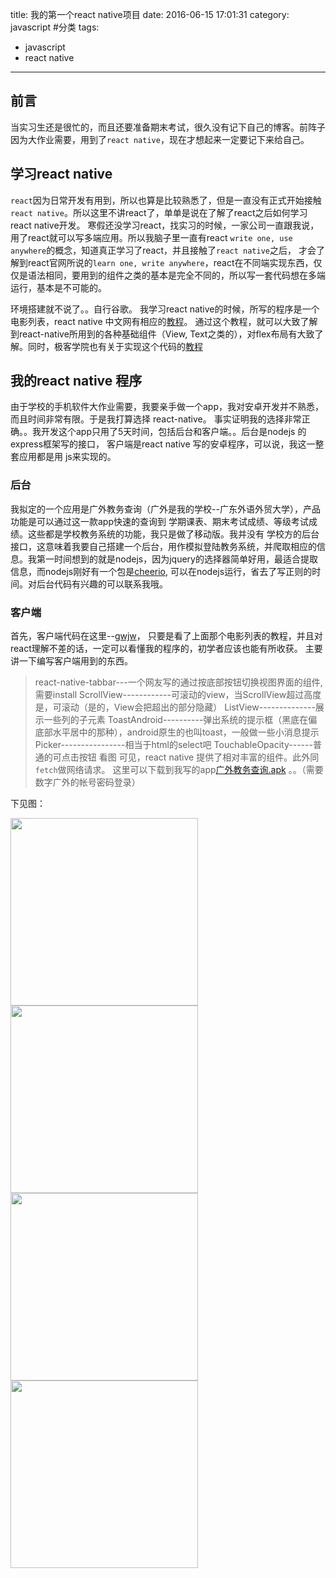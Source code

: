 title: 我的第一个react native项目
date: 2016-06-15 17:01:31
category: javascript #分类
tags:
- javascript
- react native
---
## 前言
当实习生还是很忙的，而且还要准备期末考试，很久没有记下自己的博客。前阵子因为大作业需要，用到了`react native`，现在才想起来一定要记下来给自己。

## 学习react native
`react`因为日常开发有用到，所以也算是比较熟悉了，但是一直没有正式开始接触`react native`。所以这里不讲react了，单单是说在了解了react之后如何学习react native开发。
寒假还没学习react，找实习的时候，一家公司一直跟我说，用了react就可以写多端应用。所以我脑子里一直有react `write one, use anywhere`的概念，知道真正学习了react，并且接触了`react native`之后，
才会了解到react官网所说的`learn one, write anywhere`，react在不同端实现东西，仅仅是语法相同，要用到的组件之类的基本是完全不同的，所以写一套代码想在多端运行，基本是不可能的。



环境搭建就不说了。。自行谷歌。
我学习react native的时候，所写的程序是一个电影列表，react native 中文网有相应的[教程](http://reactnative.cn/docs/0.27/tutorial.html)。
通过这个教程，就可以大致了解到react-native所用到的各种基础组件（View, Text之类的），对flex布局有大致了解。同时，极客学院也有关于实现这个代码的[教程](http://www.jikexueyuan.com/course/1504.html)

<!-- more -->
## 我的react native 程序
由于学校的手机软件大作业需要，我要亲手做一个app，我对安卓开发并不熟悉，而且时间非常有限。于是我打算选择 react-native。
事实证明我的选择非常正确。。我开发这个app只用了5天时间，包括后台和客户端。。后台是nodejs 的 express框架写的接口， 客户端是react native 写的安卓程序，可以说，我这一整套应用都是用
js来实现的。

### 后台
我拟定的一个应用是广外教务查询（广外是我的学校--广东外语外贸大学），产品功能是可以通过这一款app快速的查询到 学期课表、期末考试成绩、等级考试成绩。这些都是学校教务系统的功能，我只是做了移动版。我并没有
学校方的后台接口，这意味着我要自己搭建一个后台，用作模拟登陆教务系统，并爬取相应的信息。我第一时间想到的就是nodejs，因为jquery的选择器简单好用，最适合提取信息，而nodejs刚好有一个包是[cheerio](https://github.com/cheeriojs/cheerio),
可以在nodejs运行，省去了写正则的时间。对后台代码有兴趣的可以联系我哦。

### 客户端

首先，客户端代码在这里--[gwjw](https://github.com/zjy01/gwjw)，
只要是看了上面那个电影列表的教程，并且对react理解不差的话，一定可以看懂我的程序的，初学者应该也能有所收获。
主要讲一下编写客户端用到的东西。
> react-native-tabbar---一个网友写的通过按底部按钮切换视图界面的组件,需要install
> ScrollView------------可滚动的view，当ScrollView超过高度是，可滚动（是的，View会把超出的部分隐藏）
> ListView--------------展示一些列的子元素
> ToastAndroid----------弹出系统的提示框（黑底在偏底部水平居中的那种），android原生的也叫toast，一般做一些小消息提示
> Picker----------------相当于html的select吧
> TouchableOpacity------普通的可点击按钮
看图
可见，react native 提供了相对丰富的组件。此外同`fetch`做网络请求。
这里可以下载到我写的app[广外教务查询.apk](https://pan.baidu.com/s/1qYvhu6C)
。。（需要数字广外的帐号密码登录）

下见图：

<img src="http://7xrn7f.com1.z0.glb.clouddn.com/16-6-15/72574623.jpg" width="300" />
<img src="http://7xrn7f.com1.z0.glb.clouddn.com/16-6-15/74893793.jpg" width="300" />
<img src="http://7xrn7f.com1.z0.glb.clouddn.com/16-6-15/56652045.jpg" width="300" />
<img src="http://7xrn7f.com1.z0.glb.clouddn.com/16-6-15/81527796.jpg" width="300" />
